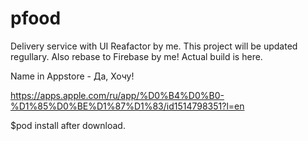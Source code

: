 # pfood
Delivery service with UI Reafactor by me. This project will be updated regullary. Also rebase to Firebase by me! Actual build is here.

Name in Appstore - Да, Хочу!

https://apps.apple.com/ru/app/%D0%B4%D0%B0-%D1%85%D0%BE%D1%87%D1%83/id1514798351?l=en

$pod install after download.
